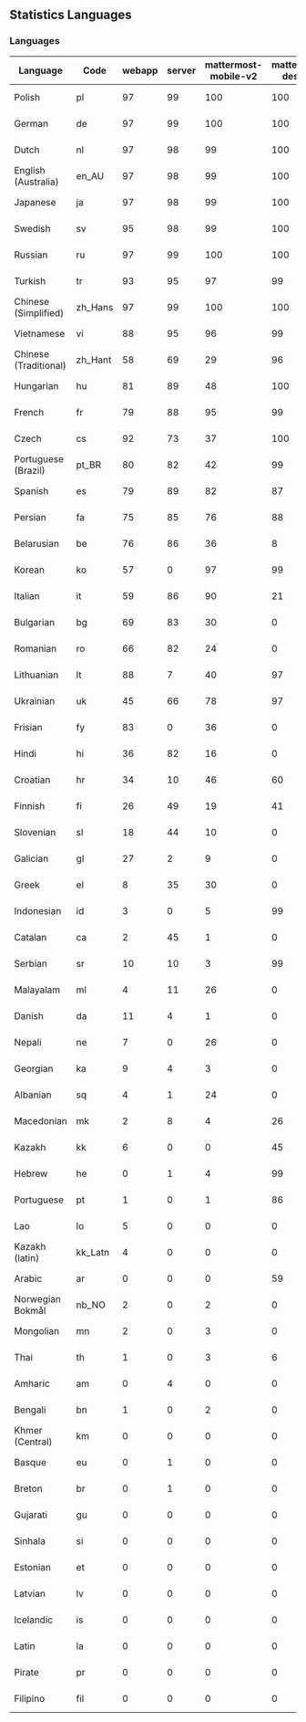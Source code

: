## Statistics Languages ##
###  Languages  ###
|Language|Code|webapp|server|mattermost-mobile-v2|mattermost-desktop|playbook-webapp|calls-webapp|Total|Last Modified|
|---|---|---|---|---|---|---|---|---|---|
|Polish|pl| 97| 99| 100| 100| 0| 100| 98|2024-02-12T11:41:54.537581Z|
|German|de| 97| 99| 100| 100| 0| 100| 98|2024-02-12T11:24:53.156743Z|
|Dutch|nl| 97| 98| 99| 100| 0| 100| 98|2024-02-12T11:41:25.435155Z|
|English (Australia)|en_AU| 97| 98| 99| 100| 0| 0| 98|2024-02-12T11:25:50.613223Z|
|Japanese|ja| 97| 98| 99| 100| 0| 100| 97|2024-02-12T11:34:21.073874Z|
|Swedish|sv| 95| 98| 99| 100| 0| 91| 97|2024-02-12T11:46:38.045132Z|
|Russian|ru| 97| 99| 100| 100| 0| 70| 95|2024-02-12T16:33:29.845779Z|
|Turkish|tr| 93| 95| 97| 99| 0| 91| 94|2024-02-12T11:47:36.205330Z|
|Chinese (Simplified)|zh_Hans| 97| 99| 100| 100| 0| 100| 93|2024-02-12T11:49:05.677758Z|
|Vietnamese|vi| 88| 95| 96| 99| 0| 91| 91|2024-02-12T11:48:34.929327Z|
|Chinese (Traditional)|zh_Hant| 58| 69| 29| 96| 0| 15| 87|2024-02-12T11:49:34.407922Z|
|Hungarian|hu| 81| 89| 48| 100| 0| 0| 81|2024-02-12T11:32:27.352925Z|
|French|fr| 79| 88| 95| 99| 0| 53| 80|2024-02-12T11:29:05.370634Z|
|Czech|cs| 92| 73| 37| 100| 0| 100| 77|2024-02-12T11:23:54.496307Z|
|Portuguese (Brazil)|pt_BR| 80| 82| 42| 99| 0| 91| 77|2024-02-12T11:42:50.513774Z|
|Spanish|es| 79| 89| 82| 87| 0| 26| 77|2024-02-12T11:26:20.873323Z|
|Persian|fa| 75| 85| 76| 88| 0| 0| 73|2024-02-12T11:27:43.283984Z|
|Belarusian|be| 76| 86| 36| 8| 0| 0| 72|2024-02-12T11:21:25.668590Z|
|Korean|ko| 57| 0| 97| 99| 0| 91| 68|2024-02-12T11:36:43.501443Z|
|Italian|it| 59| 86| 90| 21| 0| 22| 68|2024-02-12T11:33:52.869937Z|
|Bulgarian|bg| 69| 83| 30| 0| 0| 0| 66|2024-02-12T11:21:56.833091Z|
|Romanian|ro| 66| 82| 24| 0| 0| 0| 63|2024-02-12T11:43:46.060809Z|
|Lithuanian|lt| 88| 7| 40| 97| 0| 81| 62|2024-02-12T11:38:09.815373Z|
|Ukrainian|uk| 45| 66| 78| 97| 0| 0| 56|2024-02-12T11:48:05.552499Z|
|Frisian|fy| 83| 0| 36| 0| 0| 0| 53|2024-02-12T11:29:32.900202Z|
|Hindi|hi| 36| 82| 16| 0| 0| 0| 45|2024-02-12T11:31:27.937584Z|
|Croatian|hr| 34| 10| 46| 60| 0| 100| 35|2024-02-12T11:31:57.664164Z|
|Finnish|fi| 26| 49| 19| 41| 0| 0| 32|2024-02-13T11:28:06.638284Z|
|Slovenian|sl| 18| 44| 10| 0| 0| 0| 22|2024-01-29T11:31:13.051961Z|
|Galician|gl| 27| 2| 9| 0| 0| 0| 17|2024-02-12T11:30:00.595920Z|
|Greek|el| 8| 35| 30| 0| 0| 0| 17|2024-02-12T11:25:21.871531Z|
|Indonesian|id| 3| 0| 5| 99| 0| 0| 14|2023-12-25T12:55:54.013670Z|
|Catalan|ca| 2| 45| 1| 0| 0| 0| 13|2024-01-15T11:04:57.493938Z|
|Serbian|sr| 10| 10| 3| 99| 0| 0| 12|2023-11-20T21:34:41.627214Z|
|Malayalam|ml| 4| 11| 26| 0| 0| 0| 9|2023-10-24T20:55:57.621229Z|
|Danish|da| 11| 4| 1| 0| 0| 0| 8|2024-01-29T11:25:49.090900Z|
|Nepali|ne| 7| 0| 26| 0| 0| 0| 7|2024-02-12T11:40:57.398942Z|
|Georgian|ka| 9| 4| 3| 0| 0| 0| 7|2023-11-20T21:25:58.799542Z|
|Albanian|sq| 4| 1| 24| 0| 0| 0| 5|2024-01-29T11:31:19.507779Z|
|Macedonian|mk| 2| 8| 4| 26| 0| 0| 5|2024-02-12T11:15:16.817297Z|
|Kazakh|kk| 6| 0| 0| 45| 0| 0| 4|2024-01-13T12:01:53.808723Z|
|Hebrew|he| 0| 1| 4| 99| 0| 0| 4|2024-02-12T11:12:16.193720Z|
|Portuguese|pt| 1| 0| 1| 86| 0| 0| 3|2023-10-30T05:05:57.136879Z|
|Lao|lo| 5| 0| 0| 0| 0| 0| 3|2023-10-09T15:20:58.408506Z|
|Kazakh (latin)|kk_Latn| 4| 0| 0| 0| 0| 0| 3|2023-10-24T20:54:35.554803Z|
|Arabic|ar| 0| 0| 0| 59| 0| 0| 2|2024-01-28T06:10:43.551159Z|
|Norwegian Bokmål|nb_NO| 2| 0| 2| 0| 0| 0| 2|2023-10-24T20:56:17.583395Z|
|Mongolian|mn| 2| 0| 3| 0| 0| 0| 2|2023-11-15T16:23:04.700139Z|
|Thai|th| 1| 0| 3| 6| 0| 0| 1|2024-01-22T16:17:34.605991Z|
|Amharic|am| 0| 4| 0| 0| 0| 0| 1|2023-10-09T15:20:58.102825Z|
|Bengali|bn| 1| 0| 2| 0| 0| 0| 1|2023-10-09T15:20:58.129127Z|
|Khmer (Central)|km| 0| 0| 0| 0| 0| 0| 0|2023-10-09T15:20:58.389365Z|
|Basque|eu| 0| 1| 0| 0| 0| 0| 0|2023-10-09T15:20:58.220029Z|
|Breton|br| 0| 1| 0| 0| 0| 0| 0|2023-10-09T15:20:58.146710Z|
|Gujarati|gu| 0| 0| 0| 0| 0| 0| 0|2023-10-09T15:20:58.279932Z|
|Sinhala|si| 0| 0| 0| 0| 0| 0| 0|2023-10-09T15:20:58.537638Z|
|Estonian|et| 0| 0| 0| 0| 0| 0| 0|2023-10-09T15:20:58.209138Z|
|Latvian|lv| 0| 0| 0| 0| 0| 0| 0|2023-10-09T15:20:58.426415Z|
|Icelandic|is| 0| 0| 0| 0| 0| 0| 0|2023-10-09T15:20:58.340445Z|
|Latin|la| 0| 0| 0| 0| 0| 0| 0|2023-10-09T15:20:58.399153Z|
|Pirate|pr| 0| 0| 0| 0| 0| 0| 0|2023-10-09T15:20:58.506339Z|
|Filipino|fil| 0| 0| 0| 0| 0| 0| 0|2023-10-09T15:20:58.242109Z|
